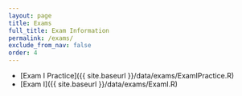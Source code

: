 ```yaml
---
layout: page
title: Exams 
full_title: Exam Information
permalink: /exams/
exclude_from_nav: false
order: 4
---
```

* [Exam I Practice]({{ site.baseurl }}/data/exams/ExamIPractice.R)
* [Exam I]({{ site.baseurl }}/data/exams/ExamI.R)

